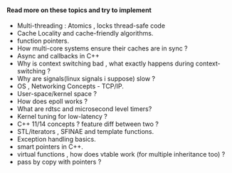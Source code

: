 #### Read more on these topics and try to implement

* Multi-threading : Atomics , locks  thread-safe code
* Cache Locality and cache-friendly algorithms.
* function pointers.
* How multi-core systems ensure their caches are in sync ?
* Async and callbacks in C++
* Why is context switching bad , what exactly happens during context-switching ?
* Why are signals(linux signals i suppose) slow ?
* OS , Networking Concepts - TCP/IP.
* User-space/kernel space ?
* How does epoll works ?
* What are rdtsc and microsecond level timers?
* Kernel tuning for low-latency ?
* C++ 11/14 concepts ? feature diff between two ?
* STL/iterators , SFINAE and template functions.
* Exception handling basics.
* smart pointers in C++.
* virtual functions , how does vtable work (for multiple inheritance too) ?
* pass by copy with pointers ?

